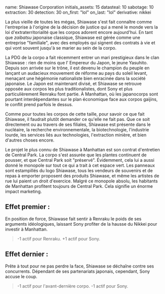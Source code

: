 name: Shiawase Corporation
initials_assets: 15
datasteal: 10
sabotage: 10
extraction: 30
detection: 30
on_first: "lol"
on_last: "lol"
derivative: nikkei

La plus vieille de toutes les mégas, Shiawase s'est fait connaître comme l'entreprise à l'origine de la décision de justice qui a mené le monde vers la loi d'extraterritorialité que les corpos adorent encore aujourd'hui. En tant que *zaibatsu* japonaise classique, Shiawase est gérée comme une entreprise "familiale", avec des employés qui signent des contrats à vie et qui vont souvent jusqu'à se marier au sein de la corpo.

La PDG de la corpo a fait récemment entrer un mari prestigieux dans le clan Shiawase : rien de moins que l’ Empereur du  Japon, le jeune Yasuhito. Depuis son arrivée sur le trône, il est devenu le champion du peuple en lançant un audacieux mouvement de réforme au pays du soleil levant, menaçant une hégémonie nationaliste bien enracinée dans la société japonaise. Le Japon est maintenant divisé, et Shiawase se retrouve opposée aux corpos les plus traditionalistes, dont Sony et plus particulièrement Renraku font partie. À Manhattan, où les japanocorps sont pourtant interdépendantes sur le plan économique face aux corpos gaijins, le conflit prend parfois le dessus.

Comme pour toutes les corpos de cette taille, pour savoir ce que fait Shiawase, il faudrait plutôt demander ce qu'elle ne fait pas. Que ce soit directement ou au travers de ses filiales, Shiawase est présente dans le nucléaire, la recherche environnementale, la biotechnologie, l'industrie lourde, les services liés aux technologies, l'extraction minière, et bien d'autres choses encore.

Le projet le plus connu de Shiawase à Manhattan est son contrat d'entretien de Central Park. La corpo s'est assurée que les plantes continuent de pousser, et que Central Park soit "préservé". Évidemment, cela lui a aussi donné le monopole sur tout ce qui a trait à cet espace vert. Les panneaux sont estampillés du logo Shiawase, tous les vendeurs de souvenirs et de repas à emporter proposent des produits Shiawase, et même les artistes de rue lui paient un droit d'exercice. Malgré ce monopole absolu, les habitants de Manhattan profitent toujours de Central Park. Cela signifie un énorme impact marketing.

## Effet premier :
En position de force, Shiawase fait sentir à Renraku le poids de ses arguments idéologiques, laissant Sony profiter de la hausse du Nikkei pour investir à Manhattan.

>-1 actif pour Renraku.
>+1 actif pour Sony.

## Effet dernier :
Prête à tout pour ne pas perdre la face, Shiawase se déchaîne contre ses concurrents. Dépendant de ses partenariats japonais, cependant, Sony accuse le coup.

>-1 actif pour l'avant-dernière corpo.
>-1 actif pour Sony.
